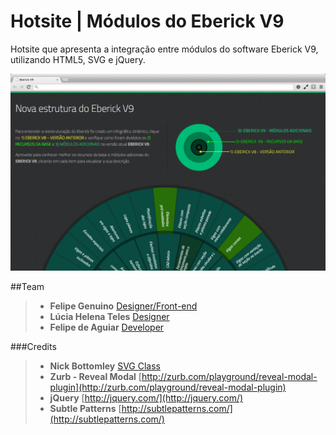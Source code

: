 
Hotsite | Módulos do Eberick V9
===========================================================

Hotsite que apresenta a integração entre módulos do software Eberick V9, utilizando HTML5, SVG e jQuery.

![imagem](https://raw.githubusercontent.com/felipegenuino/altoqi-interacao-modulos-eberick-v9/master/img/printscreen.jpg)



##Team
>- **Felipe Genuino** [Designer/Front-end](https://www.behance.net/FelipeGenuino)
>- **Lúcia Helena Teles** [Designer](https://www.behance.net/luciateles)
>- **Felipe de Aguiar** [Developer](https://www.facebook.com/felipe.deaguiar.5)


 
###Credits
>- **Nick Bottomley** [SVG Class](https://github.com/nickb1080/svgclass.js)
>- **Zurb - Reveal Modal** [http://zurb.com/playground/reveal-modal-plugin](http://zurb.com/playground/reveal-modal-plugin)
>- **jQuery** [http://jquery.com/](http://jquery.com/)
>- **Subtle Patterns** [http://subtlepatterns.com/](http://subtlepatterns.com/)



 
